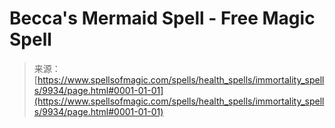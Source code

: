 <!--yml
category: 未分类
date: 2024-06-12 18:46:23
-->

# Becca's Mermaid Spell - Free Magic Spell

> 来源：[https://www.spellsofmagic.com/spells/health_spells/immortality_spells/9934/page.html#0001-01-01](https://www.spellsofmagic.com/spells/health_spells/immortality_spells/9934/page.html#0001-01-01)